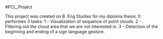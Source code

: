 #PCL_Project

This project was created on B. Eng Studies for my diploma thesis. It performes 3 tasks:
1 - Visualization of sequence of point clouds.
2 - Filtering out the cloud area that we are not interested in.
3 - Detection of the beginning and ending of a sign language gesture.

